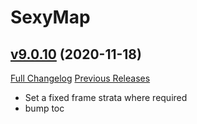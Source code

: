 # SexyMap

## [v9.0.10](https://github.com/funkydude/SexyMap/tree/v9.0.10) (2020-11-18)
[Full Changelog](https://github.com/funkydude/SexyMap/compare/v9.0.9...v9.0.10) [Previous Releases](https://github.com/funkydude/SexyMap/releases)

- Set a fixed frame strata where required  
- bump toc  
